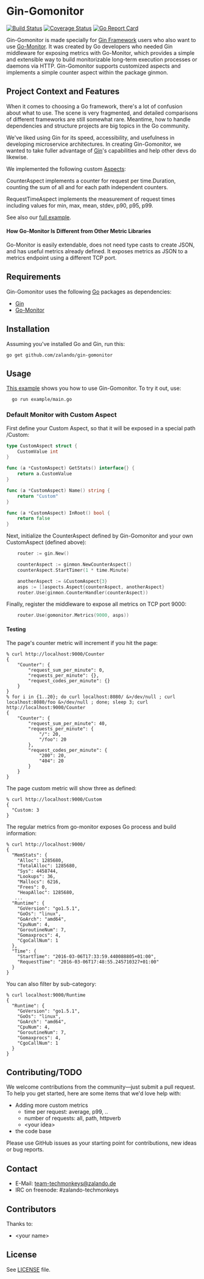 # Gin-Gomonitor

[![Build Status](https://travis-ci.org/zalando/gin-gomonitor.svg?branch=master)](https://travis-ci.org/zalando/gin-gomonitor)
[![Coverage Status](https://coveralls.io/repos/zalando/gin-gomonitor/badge.svg?branch=master&service=github)](https://coveralls.io/github/zalando/gin-gomonitor?branch=master)
[![Go Report Card](https://goreportcard.com/badge/zalando/gin-gomonitor)](https://goreportcard.com/report/zalando/gin-gomonitor)

Gin-Gomonitor is made specially for [Gin Framework](https://github.com/gin-gonic/gin) users who also want to use [Go-Monitor](https://github.com/mcuadros/go-monitor). It was created by Go developers who needed Gin middleware for exposing metrics with Go-Monitor, which provides a simple and extensible way to build monitorizable long-term execution processes or daemons via HTTP. Gin-Gomonitor supports customized aspects and implements a simple counter aspect within the
package ginmon.

## Project Context and Features

When it comes to choosing a Go framework, there's a lot of confusion about what to use. The scene is very fragmented, and detailed comparisons of different frameworks are still somewhat rare. Meantime, how to handle dependencies and structure projects are big topics in the Go community.

We've liked using Gin for its speed, accessibility, and usefulness in developing microservice architectures. In creating Gin-Gomonitor, we wanted to take fuller advantage of [Gin](https://github.com/gin-gonic/gin)'s capabilities and help other devs do likewise.

We implemented the following custom
[Aspects](https://github.com/zalando/gin-gomonitor/tree/master/aspects):

CounterAspect implements a counter for request per time.Duration,
counting the sum of all and for each path independent counters.

RequestTimeAspect implements the measurement of request times
including values for min, max, mean, stdev, p90, p95, p99.

See also our [full example](https://github.com/zalando/gin-gomonitor/blob/master/example/main.go).

#### How Go-Monitor Is Different from Other Metric Libraries

Go-Monitor is easily extendable, does not need type casts to create
JSON, and has useful metrics already defined. It exposes metrics as
JSON to a metrics endpoint using a different TCP port.

## Requirements

Gin-Gomonitor uses the following [Go](https://golang.org/) packages as dependencies:

- [Gin](github.com/gin-gonic/gin)
- [Go-Monitor](gopkg.in/mcuadros/go-monitor.v1)

## Installation

Assuming you've installed Go and Gin, run this:

    go get github.com/zalando/gin-gomonitor

## Usage

[This example](https://github.com/zalando/gin-gomonitor/blob/master/example/main.go) shows you how to use Gin-Gomonitor. To try it out, use:

      go run example/main.go

### Default Monitor with Custom Aspect

First define your Custom Aspect, so that it will be exposed in a special path /Custom:

```go
type CustomAspect struct {
	CustomValue int
}

func (a *CustomAspect) GetStats() interface{} {
	return a.CustomValue
}

func (a *CustomAspect) Name() string {
	return "Custom"
}

func (a *CustomAspect) InRoot() bool {
	return false
}
```

Next, initialize the CounterAspect defined by Gin-Gomonitor and your own CustomAspect (defined above):

```go
    router := gin.New()

    counterAspect := ginmon.NewCounterAspect()
    counterAspect.StartTimer(1 * time.Minute)

    anotherAspect := &CustomAspect{3}
    asps := []aspects.Aspect{counterAspect, anotherAspect}
    router.Use(ginmon.CounterHandler(counterAspect))
```

Finally, register the middleware to expose all metrics on TCP port 9000:

```go
    router.Use(gomonitor.Metrics(9000, asps))
```

#### Testing

The page's counter metric will increment if you hit the page:

    % curl http://localhost:9000/Counter
    {
        "Counter": {
            "request_sum_per_minute": 0,
            "requests_per_minute": {},
            "request_codes_per_minute": {}
        }
    }
    % for i in {1..20}; do curl localhost:8080/ &>/dev/null ; curl localhost:8080/foo &>/dev/null ; done; sleep 3; curl http://localhost:9000/Counter
    {
        "Counter": {
            "request_sum_per_minute": 40,
            "requests_per_minute": {
                "/": 20,
                "/foo": 20
            },
            "request_codes_per_minute": {
                "200": 20,
                "404": 20
            }
        }
    }

The page custom metric will show three as defined:

    % curl http://localhost:9000/Custom
    {
      "Custom: 3
    }

The regular metrics from go-monitor exposes Go process and build information:

    % curl http://localhost:9000/
    {
      "MemStats": {
        "Alloc": 1285680,
        "TotalAlloc": 1285680,
        "Sys": 4458744,
        "Lookups": 36,
        "Mallocs": 6216,
        "Frees": 0,
        "HeapAlloc": 1285680,
       ...
      "Runtime": {
        "GoVersion": "go1.5.1",
        "GoOs": "linux",
        "GoArch": "amd64",
        "CpuNum": 4,
        "GoroutineNum": 7,
        "Gomaxprocs": 4,
        "CgoCallNum": 1
      },
      "Time": {
        "StartTime": "2016-03-06T17:33:59.440088805+01:00",
        "RequestTime": "2016-03-06T17:48:55.245710327+01:00"
      }
    }

You can also filter by sub-category:

    % curl localhost:9000/Runtime
    {
      "Runtime": {
        "GoVersion": "go1.5.1",
        "GoOs": "linux",
        "GoArch": "amd64",
        "CpuNum": 4,
        "GoroutineNum": 7,
        "Gomaxprocs": 4,
        "CgoCallNum": 1
      }
    }

## Contributing/TODO

We welcome contributions from the community—just submit a pull request. To help you get started, here are some items that we'd love help with:

- Adding more custom metrics
  - time per request: average, p99, ..
  - number of requests: all, path, httpverb
  - &lt;your idea&gt;
- the code base

Please use GitHub issues as your starting point for contributions, new ideas or bug reports.

## Contact

* E-Mail: team-techmonkeys@zalando.de
* IRC on freenode: #zalando-techmonkeys

## Contributors

Thanks to:

- &lt;your name&gt;


## License

See [LICENSE](LICENSE) file.
